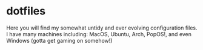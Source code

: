 # dotfiles
Here you will find my somewhat untidy and ever evolving configuration files. I have many machines including: MacOS, Ubuntu, Arch, PopOS!, and even Windows (gotta get gaming on somehow!)
